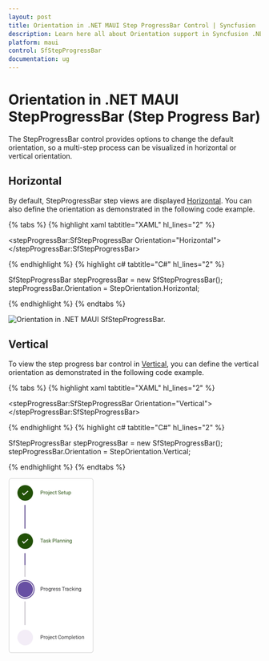 ```yaml
---
layout: post
title: Orientation in .NET MAUI Step ProgressBar Control | Syncfusion
description: Learn here all about Orientation support in Syncfusion .NET MAUI Step ProgressBar (SfStepProgressBar) control and more.
platform: maui
control: SfStepProgressBar
documentation: ug
---
```


# Orientation in .NET MAUI StepProgressBar (Step Progress Bar)
The StepProgressBar control provides options to change the default orientation, so a multi-step process can be visualized in horizontal or vertical orientation.

## Horizontal
By default, StepProgressBar step views are displayed [Horizontal](https://help.syncfusion.com/cr/maui/Syncfusion.Maui.ProgressBar.StepProgressBarOrientation.html#Syncfusion_Maui_ProgressBar_StepProgressBarOrientation_Horizontal). You can also define the orientation as demonstrated in the following code example.

{% tabs %}
{% highlight xaml tabtitle="XAML" hl_lines="2" %}

<stepProgressBar:SfStepProgressBar 
                    Orientation="Horizontal">
</stepProgressBar:SfStepProgressBar>

{% endhighlight %}
{% highlight c# tabtitle="C#" hl_lines="2" %}

SfStepProgressBar stepProgressBar = new SfStepProgressBar();
stepProgressBar.Orientation = StepOrientation.Horizontal;

{% endhighlight %}
{% endtabs %}

 ![Orientation in .NET MAUI SfStepProgressBar.](images/orientation/maui-stepprogressbar-orientation-horizontal.png)

## Vertical
To view the step progress bar control in [Vertical](https://help.syncfusion.com/cr/maui/Syncfusion.Maui.ProgressBar.StepProgressBarOrientation.html#Syncfusion_Maui_ProgressBar_StepProgressBarOrientation_Vertical), you can define the vertical orientation as demonstrated in the following code example.

{% tabs %}
{% highlight xaml tabtitle="XAML" hl_lines="2" %}

<stepProgressBar:SfStepProgressBar 
                    Orientation="Vertical">
</stepProgressBar:SfStepProgressBar>

{% endhighlight %}
{% highlight c# tabtitle="C#" hl_lines="2" %}

SfStepProgressBar stepProgressBar = new SfStepProgressBar();
stepProgressBar.Orientation = StepOrientation.Vertical;

{% endhighlight %}
{% endtabs %}

 ![Orientation in .NET MAUI SfStepProgressBar.](images/orientation/maui-stepprogressbar-orientation-vertical.png)
